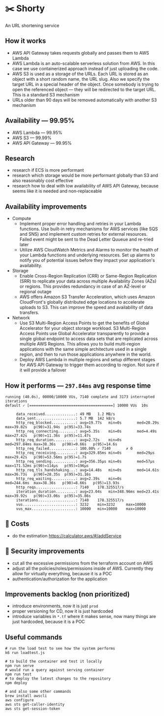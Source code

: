 # ✂️ Shorty
An URL shortening service

## How it works
- AWS API Gateway takes requests globally and passes them to AWS Lambda
- AWS Lambda is an auto-scalable serverless solution from AWS. In this case we use containerized approach instead of just uploading the code.
- AWS S3 is used as a storage of the URLs. Each URL is stored as an object with a short random name, the URL slug. Also we specify the target URL in a special header of the object. Once somebody is trying to open the referenced object — they will be redirected to the target URL. This is a standard S3 mechanism
- URLs older than 90 days will be removed automatically with another S3 mechanism

## Availability — 99.95%
- AWS Lambda — 99.95%
- AWS S3 — 99.99%
- AWS API Gateway — 99.95%

## Research
- research if ECS is more performant
- research which storage would be more performant globally than S3 and also reasonably cost effective
- research how to deal with low availability of AWS API Gateway, because seems like it is needed and non-replaceable

## Availability improvements
- Compute
  - Implement proper error handling and retries in your Lambda functions. Use built-in retry mechanisms for AWS services (like SQS and SNS) and implement custom retries for external resources. Failed event might be sent to the Dead Letter Quueue and re-tried later
  - Utilize AWS CloudWatch Metrics and Alarms to monitor the health of your Lambda functions and underlying resources. Set up alarms to notify you of potential issues before they impact your application's availability.
- Storage
  - Enable Cross-Region Replication (CRR) or Same-Region Replication (SRR) to replicate your data across multiple Availability Zones (AZs) or regions. This provides redundancy in case of an AZ-level or regional outage
  - AWS offers Amazon S3 Transfer Acceleration, which uses Amazon CloudFront's globally distributed edge locations to accelerate uploads to S3. This can improve the speed and availability of data transfers.
- Network
  - Use S3 Multi-Region Access Points to get the benefits of Global Accelerator for your object storage workload. S3 Multi-Region Access Points use Global Accelerator transparently to provide a single global endpoint to access data sets that are replicated across multiple AWS Regions. This allows you to build multi-region applications with the same simple architecture used in a single region, and then to run those applications anywhere in the world.
  - Deploy AWS Lambda in multiple regions and setup different stages for AWS API Gateway to trigger them according to region. Not sure if it will provide a failover 

## How it performs — `297.84ms` avg response time

```shell
running (40.0s), 00000/10000 VUs, 7140 complete and 3173 interrupted iterations
default ✓ [======================================] 10000 VUs  10s

     data_received..............: 49 MB   1.2 MB/s
     data_sent..................: 5.7 MB  142 kB/s
     http_req_blocked...........: avg=19.77s   min=0s       med=20.29s   max=39.82s   p(90)=31.94s  p(95)=33.74s
     http_req_connecting........: avg=5.35s    min=0s       med=4.49s    max=27.42s   p(90)=11.36s  p(95)=11.47s
     http_req_duration..........: avg=2.72s    min=0s       med=297.84ms max=38.36s   p(90)=9.66s   p(95)=14.6s
     http_req_failed............: 100.00% ✓ 7140       ✗ 0
     http_req_receiving.........: avg=329.85ms min=0s       med=29µs     max=29.42s   p(90)=53.56ms p(95)=1.7s
     http_req_sending...........: avg=356.35µs min=0s       med=57µs     max=171.52ms p(90)=114µs   p(95)=196µs
     http_req_tls_handshaking...: avg=14.48s   min=0s       med=14.61s   max=36.73s   p(90)=28.35s  p(95)=31.16s
     http_req_waiting...........: avg=2.39s    min=0s       med=244.6ms  max=38.36s   p(90)=8.66s   p(95)=13.93s
     http_reqs..................: 7140    178.325517/s
     iteration_duration.........: avg=23.04s   min=348.96ms med=23.41s   max=39.92s   p(90)=33.06s  p(95)=35.86s
     iterations.................: 7140    178.325517/s
     vus........................: 3232    min=3232     max=10000
     vus_max....................: 10000   min=10000    max=10000
```

## 💸 Costs 
- do the estimation https://calculator.aws/#/addService 

## 🔐 Security improvements
- cut all the excessive permissions from the terraform account on AWS
- adjust all the policies/roles/permissions inside of AWS. Currently they allow for virtually everything, because it is a POC
- authentication/authorization for the application

## Improvements backlog (non prioritized)
- introduce environments, now it is just `prod`
- proper versioning for CD, now it is just hardcoded
- introduce variables in `*.tf` where it makes sense, now many things are just hardcoded, because it is a POC 

## Useful commands
```shell
# run the load test to see how the system performs
k6 run loadtest.js

# to build the container and test it locally
npm run serve
# would run a query against serving container
npm run test
# to deploy the latest changes to the repository
npm deploy

# and also some other commands
brew install awscli
aws configure
aws sts get-caller-identity
aws sts get-session-token
```
